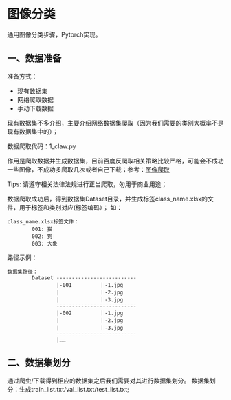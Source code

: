 # 图像分类
通用图像分类步骤，Pytorch实现。

## 一、数据准备
准备方式：
* 现有数据集
* 网络爬取数据
* 手动下载数据

现有数据集不多介绍，主要介绍网络数据集爬取（因为我们需要的类别大概率不是现有数据集中的）；

数据爬取代码：1_claw.py

作用是爬取数据并生成数据集，目前百度反爬取相关策略比较严格，可能会不成功一些图像，不成功多爬取几次或者自己下载；参考：[图像爬取](https://github.com/QianyanTech/Image-Downloader) 

Tips: 请遵守相关法律法规进行正当爬取，勿用于商业用途；

数据爬取成功后，得到数据集Dataset目录，并生成标签class_name.xlsx的文件，用于标签和类别对应(标签编码）；
如：
```
class_name.xlsx标签文件：
        001: 猫
        002: 狗
        003: 大象
```
路径示例：

```
数据集路径：
        Dataset --------------------------
                |-001         ｜-1.jpg
                |             ｜-2.jpg
                |             ｜-3.jpg
                --------------------------
                |-002         ｜-1.jpg
                |             ｜-2.jpg
                |             ｜-3.jpg
                --------------------------
                |……
```
## 二、数据集划分
通过爬虫/下载得到相应的数据集之后我们需要对其进行数据集划分。
数据集划分：生成train_list.txt/val_list.txt/test_list.txt;
